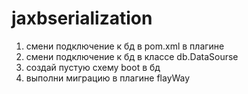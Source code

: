 # jaxbserialization

1. смени подключение к бд в pom.xml в плагине
2. смени подключение к бд в классе db.DataSourse
3. создай пустую схему boot в бд
4. выполни миграцию в плагине flayWay
